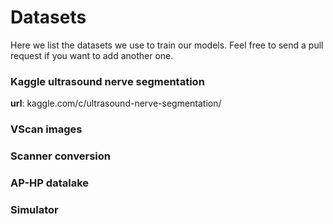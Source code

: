 # Datasets

Here we list the datasets we use to train our models. Feel free to send a pull request if you want to add another one. 

### Kaggle ultrasound nerve segmentation

**url**: kaggle.com/c/ultrasound-nerve-segmentation/

### VScan images

### Scanner conversion

### AP-HP datalake

### Simulator 